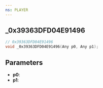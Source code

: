 ```yaml
---
ns: PLAYER
---
```

## _0x39363DFD04E91496

```c
// 0x39363DFD04E91496
void _0x39363DFD04E91496(Any p0, Any p1);
```

## Parameters
* **p0**:
* **p1**:
